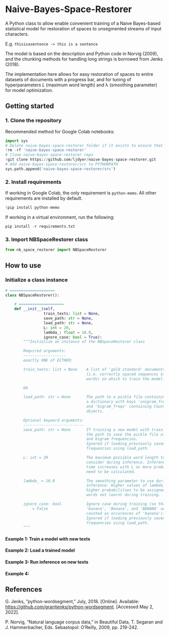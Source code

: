 # Naive-Bayes-Space-Restorer

A Python class to allow enable convenient training of a Naive Bayes-based statistical model for restoration of spaces to unsegmented streams of input characters.

E.g.
`thisisasentence -> this is a sentence`

The model is based on the description and Python code in Norvig (2009), and the chunking methods for handling long strings is borrowed from Jenks (2018).

The implementation here allows for easy restoration of spaces to entire datasets of documents with a progress bar, and for tuning of hyperparameters _L_ (maximum word length) and λ (smoothing parameter) for model optimization.

## Getting started

### 1. Clone the repository

Recommended method for Google Colab notebooks:

```python
import sys
# Delete naive-bayes-space-restorer folder if it exists to ensure that any changes to the repo are reflected
!rm -rf 'naive-bayes-space-restorer'
# Clone naive-bayes-space-restorer repo
!git clone https://github.com/ljdyer/naive-bayes-space-restorer.git
# Add naive-bayes-space-restorer/src to PYTHONPATH
sys.path.append('naive-bayes-space-restorer/src')
```

### 2. Install requirements

If working in Google Colab, the only requirement is `python-memo`. All other requirements are installed by default.

```python
!pip install python-memo
```

If working in a virtual environment, run the following:

```python
pip install -r requirements.txt
```

### 3. Import NBSpaceRestorer class

```python
from nb_space_restorer import NBSpaceRestorer
```

## How to use

### Initialize a class instance

```python
# ====================
class NBSpaceRestorer():

    # ====================
    def __init__(self,
                 train_texts: list = None,
                 save_path: str = None,
                 load_path: str = None,
                 L: int = 20,
                 lambda_: float = 10.0,
                 ignore_case: bool = True):
        """Initialize an instance of the NBSpaceRestorer class

        Required arguments:
        -------------------
        exactly ONE of EITHER:

        train_texts: list = None    A list of 'gold standard' documents
                                    (i.e. correctly spaced sequences of
                                    words) on which to train the model.

        OR

        load_path: str = None       The path to a pickle file containing
                                    a dictionary with keys 'unigram_freqs'
                                    and 'bigram_freqs' containing Counter
                                    objects.

        Optional keyword arguments:
        ---------------------------
        save_path: str = None       If training a new model with train_texts,
                                    the path to save the pickle file of unigram
                                    and bigram frequencies.
                                    Ignored if loading previously saved
                                    frequencies using load_path.

        L: int = 20                 The maximum possible word length to
                                    consider during inference. Inference
                                    time increases with L as more probabilities
                                    need to be calculated.

        lambda_ = 10.0              The smoothing parameter to use during
                                    inference. Higher values of lambda_ cause
                                    higher probabilities to be assigned to
                                    words not learnt during training.

        ignore_case: bool           Ignore case during training (so that e.g.
            = False                 'banana', 'Banana', and 'BANANA' are all
                                    counted as occurences of 'banana').
                                    Ignored if loading previously saved
                                    frequencies using load_path.
        """
```

#### Example 1: Train a model with new texts

#### Example 2: Load a trained model

#### Example 3: Run inference on new texts

#### Example 4: 

## References

G. Jenks, ”python-wordsegment,” July, 2018. [Online]. Available:
https://github.com/grantjenks/python-wordsegment. [Accessed May
2, 2022].

P. Norvig, “Natural language corpus data,” in Beautiful Data, T.
Segaran and J. Hammerbacher, Eds. Sebastopol: O’Reilly, 2009, pp.
219-242.
